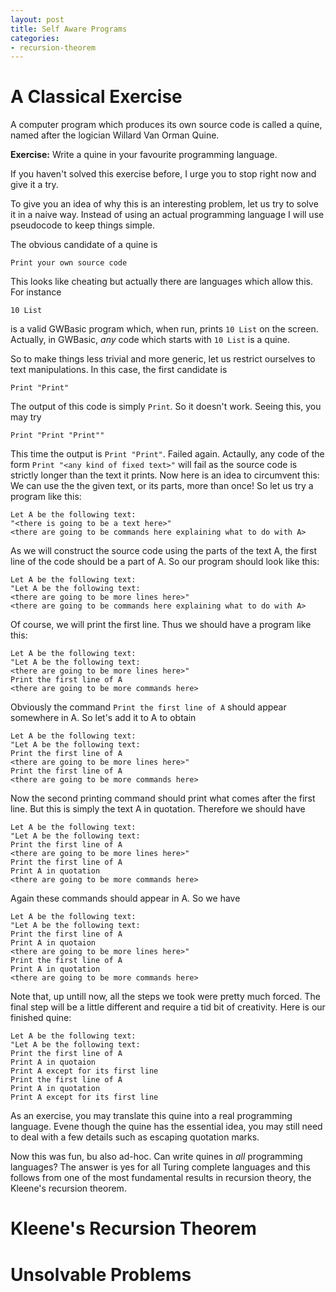 ```yaml
---
layout: post
title: Self Aware Programs
categories:
- recursion-theorem
---
```


# A Classical Exercise

A computer program which produces its own source code is called a quine, named after the logician Willard Van Orman Quine.

**Exercise:** Write a quine in your favourite programming language.

If you haven't solved this exercise before, I urge you to stop right now and give it a try.

To give you an idea of why this is an interesting problem, let us try to solve it in a naive way. Instead of using an actual programming language
I will use pseudocode to keep things simple.

The obvious candidate of a quine is

```
Print your own source code
```

This looks like cheating but actually there are languages which allow this. For instance

```
10 List
```

is a valid GWBasic program which, when run, prints `10 List` on the screen. Actually, in GWBasic, *any* code which starts with `10 List`
is a quine.

So to make things less trivial and more generic, let us restrict ourselves to text manipulations. In this case, the first candidate is
```
Print "Print"
```

The output of this code is simply `Print`. So it doesn't work. Seeing this, you may try
```
Print "Print "Print""
```

This time the output is `Print "Print"`. Failed again. Actaully, any code of the form `Print "<any kind of fixed text>"` will fail
as the source code is strictly longer than the text it prints. Now here is an idea to circumvent this: We can use the the given text, or its parts, more than once!
So let us try a program like this:
```
Let A be the following text:
"<there is going to be a text here>"
<there are going to be commands here explaining what to do with A>
```

As we will construct the source code using the parts of the text A, the first line of the code should be a part of A. So our program should look like this:
```
Let A be the following text:
"Let A be the following text:
<there are going to be more lines here>"
<there are going to be commands here explaining what to do with A>
```

Of course, we will print the first line. Thus we should have a program like this:
```
Let A be the following text:
"Let A be the following text:
<there are going to be more lines here>"
Print the first line of A
<there are going to be more commands here>
```

Obviously the command `Print the first line of A` should appear somewhere in A. So let's add it to A to obtain

```
Let A be the following text:
"Let A be the following text:
Print the first line of A
<there are going to be more lines here>"
Print the first line of A
<there are going to be more commands here>
```

Now the second printing command should print what comes after the first line. But this is simply the text A in quotation. Therefore we should have

```
Let A be the following text:
"Let A be the following text:
Print the first line of A
<there are going to be more lines here>"
Print the first line of A
Print A in quotation
<there are going to be more commands here>
```

Again these commands should appear in A. So we have

```
Let A be the following text:
"Let A be the following text:
Print the first line of A
Print A in quotaion
<there are going to be more lines here>"
Print the first line of A
Print A in quotation
<there are going to be more commands here>
```

Note that, up untill now, all the steps we took were pretty much forced. The final step will be a little different and require a tid bit of creativity.
Here is our finished quine:

```
Let A be the following text:
"Let A be the following text:
Print the first line of A
Print A in quotaion
Print A except for its first line
Print the first line of A
Print A in quotation
Print A except for its first line
```

As an exercise, you may translate this quine into a real programming language. Evene though the quine has the essential idea, you may still need to deal with a few details such as escaping quotation marks.

Now this was fun, bu also ad-hoc. Can write quines in *all* programming languages? The answer is yes for all Turing complete languages and this follows from one of the most fundamental results in recursion theory, the Kleene's recursion theorem.

# Kleene's Recursion Theorem

# Unsolvable Problems

